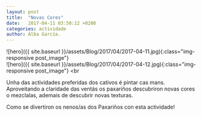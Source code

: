```yaml
---
layout: post
title:  "Novas Cores"
date:   2017-04-11 03:50:12 +0200
categories: actividade
author: Alba García.
---
```

![hero]({{ site.baseurl }}/assets/Blog/2017/04/2017-04-11.jpg){:class="img-responsive post_image"}
<br>
![hero]({{ site.baseurl }}/assets/Blog/2017/04/2017-04-12.jpg){:class="img-responsive post_image"}
<br

Unha das actividades preferidas dos cativos é pintar cas mans. 
Aproveitando a claridade das ventás os paxariños descubriron novas cores o mezclalas, ademais de descubrir novas texturas.

Como se divertiron os nenos/as dos Paxariños con esta actividade!







